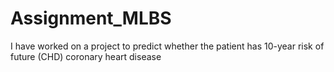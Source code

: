 # Assignment_MLBS
I have worked on a project to predict whether the patient has 10-year risk of future (CHD) coronary heart disease

